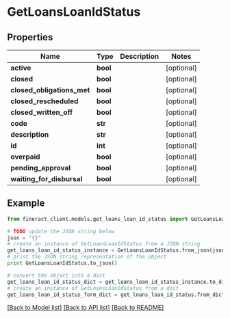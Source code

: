 # GetLoansLoanIdStatus


## Properties

Name | Type | Description | Notes
------------ | ------------- | ------------- | -------------
**active** | **bool** |  | [optional] 
**closed** | **bool** |  | [optional] 
**closed_obligations_met** | **bool** |  | [optional] 
**closed_rescheduled** | **bool** |  | [optional] 
**closed_written_off** | **bool** |  | [optional] 
**code** | **str** |  | [optional] 
**description** | **str** |  | [optional] 
**id** | **int** |  | [optional] 
**overpaid** | **bool** |  | [optional] 
**pending_approval** | **bool** |  | [optional] 
**waiting_for_disbursal** | **bool** |  | [optional] 

## Example

```python
from fineract_client.models.get_loans_loan_id_status import GetLoansLoanIdStatus

# TODO update the JSON string below
json = "{}"
# create an instance of GetLoansLoanIdStatus from a JSON string
get_loans_loan_id_status_instance = GetLoansLoanIdStatus.from_json(json)
# print the JSON string representation of the object
print GetLoansLoanIdStatus.to_json()

# convert the object into a dict
get_loans_loan_id_status_dict = get_loans_loan_id_status_instance.to_dict()
# create an instance of GetLoansLoanIdStatus from a dict
get_loans_loan_id_status_form_dict = get_loans_loan_id_status.from_dict(get_loans_loan_id_status_dict)
```
[[Back to Model list]](../README.md#documentation-for-models) [[Back to API list]](../README.md#documentation-for-api-endpoints) [[Back to README]](../README.md)


